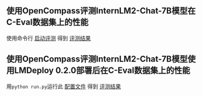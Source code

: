 ## 使用OpenCompass评测InternLM2-Chat-7B模型在C-Eval数据集上的性能
使用命令行 [启动评测](06/note06.md#32-%E5%90%AF%E5%8A%A8%E8%AF%84%E6%B5%8B) 得到 [评测结果](06/internlm2-chat-7b_ceval_summary.txt)

## 使用OpenCompass评测InternLM2-Chat-7B模型使用LMDeploy 0.2.0部署后在C-Eval数据集上的性能
用`python run.py`运行此 [配置文件](06/eval_internlm2_chat_7b_turbomind_api.py) 得到 [评测结果](06/internlm2-chat-7b-turbomind-api_ceval_summary.txt)
